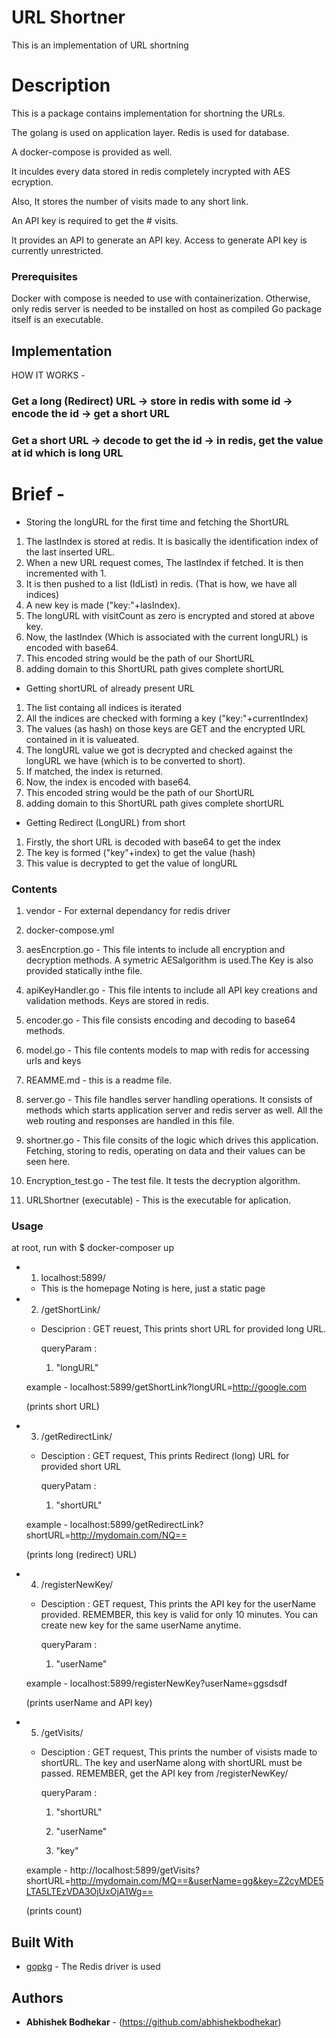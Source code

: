 # URL Shortner

This is an implementation of URL shortning

# Description

This is a package contains implementation for shortning the URLs.

The golang is used on application layer. Redis is used for database.

A docker-compose is provided as well.


It inculdes every data stored in redis completely incrypted with AES ecryption.

Also, It stores the number of visits made to any short link.

An API key is required to get the # visits.

It provides an API to generate an API key. Access to generate API key is currently unrestricted.


### Prerequisites

Docker with compose is needed to use with containerization.
Otherwise, only redis server is needed to be installed on host as compiled Go package itself is an executable.

## Implementation

HOW IT WORKS - 


### Get a long (Redirect) URL -> store in redis with some id -> encode the id -> get a short URL  

### Get a short URL -> decode to get the id -> in redis, get the value at id which is long URL

# Brief - 
 * Storing the longURL for the first time and fetching the ShortURL
1) The lastIndex is stored at redis. It is basically the identification index of the last inserted URL.
2) When a new URL request comes, The lastIndex if fetched. It is then incremented with 1.
3) It is then pushed to a list (IdList) in redis. (That is how, we have all indices)
3) A new key is made ("key:"+lasIndex).
4) The longURL with visitCount as zero is encrypted and stored at above key.
5) Now, the lastIndex (Which is associated with the current longURL) is encoded with base64.
6) This encoded string would be the path of our ShortURL
7) adding domain to this ShortURL path gives complete shortURL

* Getting shortURL of already present URL

1) The list containg all indices is iterated
2) All the indices are checked with forming a key ("key:"+currentIndex)
3) The values (as hash) on those keys are GET and the encrypted URL contained in it is valueated.
4) The longURL value we got is decrypted and checked against the longURL we have (which is to be converted to short).
5) If matched, the index is returned.
6) Now, the index is encoded with base64.
7) This encoded string would be the path of our ShortURL
8) adding domain to this ShortURL path gives complete shortURL

* Getting Redirect (LongURL) from short

1) Firstly, the short URL is decoded with base64 to get the index
2) The key is formed ("key"+index) to get the value (hash)
3) This value is decrypted to get the value of longURL

### Contents

1) vendor - For external dependancy for redis driver

2) docker-compose.yml

3) aesEncrption.go - This file intents to include all encryption and decryption methods. A symetric AESalgorithm is used.The Key is also provided statically inthe file.

4) apiKeyHandler.go - This file intents to include all API key creations and validation methods. Keys are stored in redis.

5) encoder.go - This file consists encoding and decoding to base64 methods.

6) model.go - This file contents models to map with redis for accessing urls and keys

7) REAMME.md - this is a readme file.

8) server.go - This file handles server handling operations. It consists of methods which starts application server and redis server as well. All the web routing and responses are handled in this file.

9) shortner.go - This file consits of the logic which drives this application. Fetching, storing to redis, operating on data and their values can be seen here.

10) Encryption_test.go - The test file. It tests the decryption algorithm.

11) URLShortner (executable) - This is the executable for aplication.

### Usage

at root, run with 
$ docker-composer up

* 1) localhost:5899/ 
    - This is the homepage
        Noting is here, just a static page

* 2) /getShortLink/

    - Desciprion : GET reuest, This prints short URL for provided long URL.

        queryParam : 

        1) "longURL"

    example - localhost:5899/getShortLink?longURL=http://google.com

    (prints short URL)

* 3) /getRedirectLink/

    - Desciption : GET request, This prints Redirect (long) URL for provided short URL

        queryPatam :

        1) "shortURL"

    example - localhost:5899/getRedirectLink?shortURL=http://mydomain.com/NQ== 

    (prints long (redirect) URL)

* 4) /registerNewKey/

    - Desciption : GET request, This prints the API key for the userName provided. REMEMBER, this key is valid for only 10 minutes. You can create new key for the same userName anytime.

        queryParam : 

        1) "userName"

    example - localhost:5899/registerNewKey?userName=ggsdsdf

    (prints userName and API key)

* 5) /getVisits/

    - Desciption : GET request, This prints the number of visists made to shortURL. The key and userName along with shortURL must be passed. REMEMBER, get the API key from /registerNewKey/

        queryParam :

        1) "shortURL"

        2) "userName"

        3) "key"

    example - http://localhost:5899/getVisits?shortURL=http://mydomain.com/MQ==&userName=gg&key=Z2cyMDE5LTA5LTEzVDA3OjUxOjA1Wg==

    (prints count)

## Built With

* [gopkg](https://gopkg.in/redis.v4) - The Redis driver is used




## Authors

* **Abhishek Bodhekar** - (https://github.com/abhishekbodhekar)



